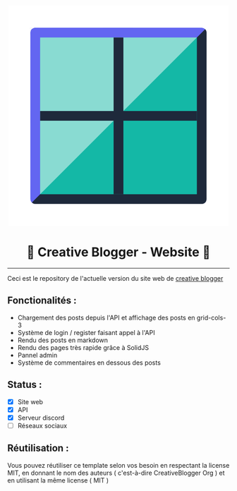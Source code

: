 <p align="center">
  <img src="/docs/logo.png" alt="Sublime's custom image"/>
  <h1 align="center">📝 Creative Blogger - Website 📝</h1>
</p>

---

Ceci est le repository de l'actuelle version du site web de [creative blogger](https://creativeblogger.org)

## Fonctionalités :

- Chargement des posts depuis l'API et affichage des posts en grid-cols-3
- Système de login / register faisant appel à l'API
- Rendu des posts en markdown
- Rendu des pages très rapide grâce à SolidJS
- Pannel admin
- Système de commentaires en dessous des posts

## Status :

- [x] Site web
- [x] API
- [x] Serveur discord
- [ ] Réseaux sociaux

## Réutilisation :

Vous pouvez réutiliser ce template selon vos besoin en respectant la license MIT, en donnant le nom des auteurs ( c'est-à-dire CreativeBlogger Org ) et en utilisant la même license ( MIT )
